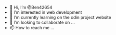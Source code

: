 - 👋 Hi, I’m @Ben42654
- 👀 I’m interested in web development
- 🌱 I’m currently learning on the odin project website
- 💞️ I’m looking to collaborate on ...
- 📫 How to reach me ...

<!---
Ben42654/Ben42654 is a ✨ special ✨ repository because its `README.md` (this file) appears on your GitHub profile.
You can click the Preview link to take a look at your changes.
--->
